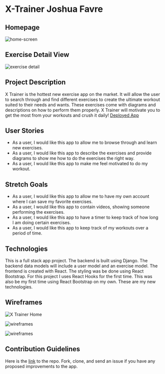 # X-Trainer                Joshua Favre

## Homepage
![home-screen](https://user-images.githubusercontent.com/45057976/93163355-8bfbe280-f6dc-11ea-87ce-29407bec868f.png)

## Exercise Detail View
![exercise detail](https://user-images.githubusercontent.com/45057976/93163421-bcdc1780-f6dc-11ea-8333-384892de898e.png)

## Project Description

  X Trainer is the hottest new exercise app on the market. It will allow the user to search through and find different exercises to create the ultimate workout suited to their needs and wants. These exercises come with diagrams and descriptions on how to perform them properly. X Trainer will motivate you to get the most from your workouts and crush it daily!
  [Deployed App](https://gentle-reaches-48748.herokuapp.com/)

## User Stories

- As a user, I would like this app to allow me to browse through and learn new exercises.
- As a user, I would like this app to describe the exercises and provide diagrams to show me how to do the exercises the right way.
- As a user, I would like this app to make me feel motivated to do my workout.

## Stretch Goals

- As a user, I would like this app to allow me to have my own account where I can save my favorite exercises.
- As a user, I would like this app to contain videos, showing someone performing the exercises.
- As a user, I would like this app to have a timer to keep track of how long I am doing certain exercises.
- As a user, I would like this app to keep track of my workouts over a period of time.

## Technologies

  This is a full stack app project. The backend is built using Django. The backend data models will include a user model and an exercise model. The frontend is created with React. The styling was be done using React Bootstrap. For this project I uses React Hooks for the first time. This was also be my first time using React Bootstrap on my own. These are my new technologies.
  
## Wireframes

![X Trainer Home](https://user-images.githubusercontent.com/45057976/93163481-d8472280-f6dc-11ea-92e7-182400c25f54.png)

![wireframes](https://user-images.githubusercontent.com/45057976/93164663-b9965b00-f6df-11ea-9ccc-92300eda9bdc.png)

![wireframes](https://user-images.githubusercontent.com/45057976/93164736-e34f8200-f6df-11ea-8841-9d55a77e32e4.png)

## Contribution Guidelines

Here is the [link](https://github.com/Jofa11/X-Trainer-Frontend) to the repo. Fork, clone, and send an issue if you have any proposed improvements to the app.